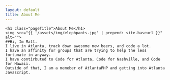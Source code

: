 ```yaml
---
layout: default
title: About Me
---
```


	<h1 class="pageTitle">About Me</h1>
	<img src="{{ '/assets/img/elephpants.jpg' | prepend: site.baseurl }}" alt="">
	##Hi, Im Matt.
	I live in Atlanta, track down awesome new beers, and code a lot.
	I have an affinity for groups that are trying to help the less fortunate in anyway.
	I have contirbuted to Code for Atlanta, Code for Nashville, and Code for Hawaii.
	Outside of that, I am a memeber of AtlantaPHP and getting into Atlanta Javascript.
